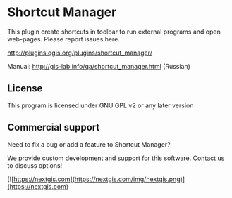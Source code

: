 Shortcut Manager
================

This plugin create shortcuts in toolbar to run external programs and open web-pages. Please report issues here.

http://plugins.qgis.org/plugins/shortcut_manager/

Manual: http://gis-lab.info/qa/shortcut_manager.html (Russian)

License
-------
This program is licensed under GNU GPL v2 or any later version

Commercial support
------------------
Need to fix a bug or add a feature to Shortcut Manager? 

We provide custom development and support for this software. [Contact us](https://nextgis.com/contact/) to discuss options!

[![https://nextgis.com](https://nextgis.com/img/nextgis.png)](https://nextgis.com)
